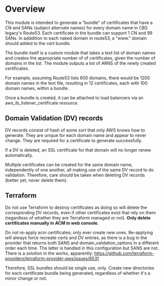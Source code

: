 # Overview

This module is intended to generate a "bundle" of certificates that have a CN and SANs (subject alternate names) for every domain name in CBS legacy's Route53. Each certificate in the bundle can support 1 CN and 99 SANs. In adddition to each naked domain in route53, a "www." domain should added to the cert bundle.

The bundle itself is a custom module that takes a text list of domain names and creates the appropriate number of of certificates, given the number of domains in the list. The module outputs a list of ARNS of the newly created certificates.

For example, assuming Route53 lists 600 domains, there would be 1200 domain names in the text file, resulting in 12 certificates, each with 100 domain names, within a bundle.

Once a bundle is created, it can be attached to load balancers via an aws_lb_listener_certificate resource.

## Domain Validation (DV) records

 DV records consist of hash of some sort that only AWS knows how to generate. They are unique for each domain name and appear to never change. They are required for a certificate to generate successfully.

If a DV is deleted, an SSL certificate for that domain will no longer renew automatically.

Multiple certificates can be created for the same domain name, independently of one another, all making use of the same DV record to do validation. Therefore, care should be taken when deleting DV records (better yet, never delete them).

## Terraform
 Do not use Terraform to destroy certificates as doing so will delete the corresponding DV records, even if other certificates exist that rely on them (regardless of whether they are Terraform managed or not). **Only delete certificates manually in ACM in web console.**
 
Do not re-apply acm certificates; only ever create new ones. Re-applying will always force recreate certs and DV entries, as there is a bug in the provider that returns both SANS and domain_validation_options in a different order each time. The latter is handled in this configuration but SANS are not. There is a solution in the works, apparently:
https://github.com/terraform-providers/terraform-provider-aws/issues/8531

Therefore, SSL bundles should be single use, only. Create new directories for each certificate bundle being generated, regardless of whether it's a minor change or not.
